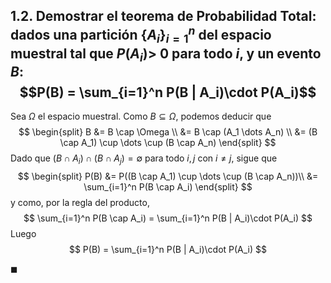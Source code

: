 ## 1.2. Demostrar el teorema de Probabilidad Total: dados una partición $\{A_i\}^n_{i=1}$ del espacio muestral tal que $P(A_i) >$ 0 para todo $i$, y un evento $B$: $$P(B) = \sum_{i=1}^n P(B | A_i)\cdot P(A_i)$$

Sea $\Omega$ el espacio muestral. Como $B \subseteq \Omega$, podemos deducir que
$$
\begin{split}
    B &= 
        B \cap \Omega \\
        &= B \cap (A_1 \dots A_n) \\
        &= (B \cap A_1) \cup \dots \cup (B \cap A_n) 
\end{split}
$$
Dado que $(B \cap A_i) \cap (B \cap A_j) = \emptyset$ para todo $i, j$ con $i \neq j$, sigue que 
$$
\begin{split}
    P(B) 
        &= P((B \cap A_1) \cup \dots \cup (B \cap A_n))\\
        &= \sum_{i=1}^n P(B \cap A_i)
\end{split}
$$
y como, por la regla del producto,
$$
    \sum_{i=1}^n P(B \cap A_i) = \sum_{i=1}^n P(B | A_i)\cdot P(A_i)
$$
Luego
$$
P(B) = \sum_{i=1}^n P(B | A_i)\cdot P(A_i)
$$

$\blacksquare$
